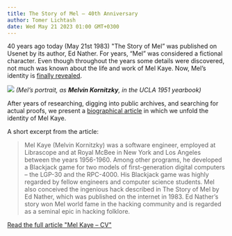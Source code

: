 ```yaml
---
title: The Story of Mel – 40th Anniversary
author: Tomer Lichtash
date: Wed May 21 2023 01:00 GMT+0300
---
```


40 years ago today (May 21st 1983) "The Story of Mel” was published on Usenet by its author, Ed Nather. For years, “Mel” was considered a fictional character. Even though throughout the years some details were discovered, not much was known about the life and work of Mel Kaye. Now, Mel’s identity is [finally revealed](/docs/the-story-of-mel/pages/mel-kaye-cv).

![](https://res.cloudinary.com/dcajl1s6a/image/upload/v1684300864/mel-kaye-bio/ucla-yearbook/ucla-yearbook-1951-page-416_xutkm0.jpg)
_(Mel’s portrait, as **Melvin Kornitzky**, in the UCLA 1951 yearbook)_

After years of researching, digging into public archives, and searching for actual proofs, we present a [biographical article](/docs/the-story-of-mel/pages/mel-kaye-cv) in which we unfold the identity of Mel Kaye.

A short excerpt from the article:

> Mel Kaye (Melvin Kornitzky) was a software engineer, employed at Librascope and at Royal McBee in New York and Los Angeles between the years 1956-1960. Among other programs, he developed a Blackjack game for two models of first-generation digital computers – the LGP-30 and the RPC-4000. His Blackjack game was highly regarded by fellow engineers and computer science students. Mel also conceived the ingenious hack described in The Story of Mel by Ed Nather, which was published on the internet in 1983. Ed Nather’s story won Mel world fame in the hacking community and is regarded as a seminal epic in hacking folklore.

[Read the full article "Mel Kaye – CV"](/en/docs/the-story-of-mel/pages/mel-kaye-cv)
